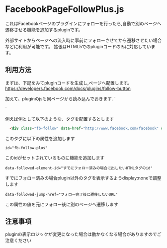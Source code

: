 FacebookPageFollowPlus.js
=========================

これはFacebookページのプラグインにフォローを行ったら,自動で別のページへ遷移させる機能を追加するpluginです。


外部サイトからページへの流入時に事前にフォローさせてから遷移させたい場合などに利用が可能です。
拡張はHTML5でのpluginコードのみに対応しています。


利用方法
----
まずは、下記をみてpluginコードを生成し,ページへ配置します。
https://developers.facebook.com/docs/plugins/follow-button

加えて、pluginのjsも同ページから読み込んでおきます.
`
<script type="text/javascript" src="facebook_page_follow_plus.js"></script>
`

例えば例として以下のような、タグを配置するとします
```HTML
  <div class="fb-follow" data-href="http://www.facebook.com/facebook" data-colorscheme="light" data-layout="standard" data-show-faces="true"></div>
```
  
このタグに以下の属性を追加します

`id="fb-follow-plus"`

このidがセットされているものに機能を追加します

`data-followed-element-id="すでにフォロー済みの場合に出したいHTMLタグのid"`

すでにフォロー済みの場合plugin以外のタグを表示するようdisplay:noneで調整します

`data-followed-jump-href="フォロー完了後に遷移したいURL"`

この属性の値を元にフォロー後に別のページへ遷移します

注意事項
----
pluginの表示ロジックが変更になった場合は動かなくなる場合がありますのでご注意ください

